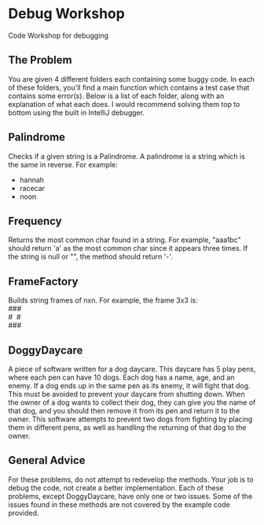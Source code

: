 # Debug Workshop
Code Workshop for debugging

## The Problem
You are given 4 different folders each containing some buggy code. In each of these folders, you'll find a main function which contains a test case that contains some error(s). Below is a list of each folder, along with an explanation of what each does. I would recommend solving them top to bottom using the built in IntelliJ debugger.
## Palindrome
Checks if a given string is a Palindrome. A palindrome is a string which is the same in reverse. For example:
* hannah
* racecar
* noon  
## Frequency
Returns the most common char found in a string. For example, "aaa1bc" should return 'a' as the most common char since it appears three times. If the string is null or "", the method should return '-'.
## FrameFactory
Builds string frames of nxn. For example, the frame 3x3 is:  
\###  
\#&nbsp;&nbsp;#  
\###  
## DoggyDaycare
A piece of software written for a dog daycare. This daycare has 5 play pens, where each pen can have 10 dogs. Each dog has a name, age, and an enemy. If a dog ends up in the same pen as its enemy, it will fight that dog. This must be avoided to prevent your daycare from shutting down. When the owner of a dog wants to collect their dog, they can give you the name of that dog, and you should then remove it from its pen and return it to the owner. This software attempts to prevent two dogs from fighting by placing them in different pens, as well as handling the returning of that dog to the owner.
## General Advice
For these problems, do not attempt to redevelop the methods. Your job is to debug the code, not create a better implementation. Each of these problems, except DoggyDaycare, have only one or two issues. Some of the issues found in these methods are not covered by the example code provided.

